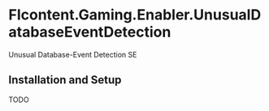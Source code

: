 # FIcontent.Gaming.Enabler.UnusualDatabaseEventDetection
Unusual Database-Event Detection SE

## Installation and Setup

TODO